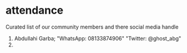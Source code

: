 # attendance
Curated list of our community members and there social media handle
1. Abdullahi Garba; "WhatsApp: 08133874906" "Twitter: @ghost_abg" 
2. 
